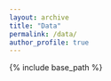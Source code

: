 ```yaml
---
layout: archive
title: "Data"
permalink: /data/
author_profile: true
---
```


{% include base_path %}

